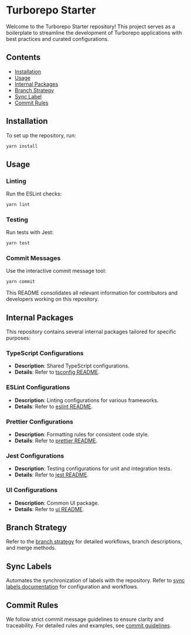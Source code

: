 # Turborepo Starter

Welcome to the Turborepo Starter repository! This project serves as a
boilerplate to streamline the development of Turborepo applications with best
practices and curated configurations.

## Contents

- [Installation](#installation)
- [Usage](#usage)
- [Internal Packages](#internal-packages)
- [Branch Strategy](#branch-strategy)
- [Sync Label](#sync-labels)
- [Commit Rules](#commit-rules)

## Installation

To set up the repository, run:

```sh
yarn install
```

## Usage

### Linting

Run the ESLint checks:

```sh
yarn lint
```

### Testing

Run tests with Jest:

```sh
yarn test
```

### Commit Messages

Use the interactive commit message tool:

```sh
yarn commit
```

This README consolidates all relevant information for contributors and
developers working on this repository.

## Internal Packages

This repository contains several internal packages tailored for specific
purposes:

### TypeScript Configurations

- **Description**: Shared TypeScript configurations.
- **Details**: Refer to [tsconfig README](packages/tsconfig/README.md).

### ESLint Configurations

- **Description**: Linting configurations for various frameworks.
- **Details**: Refer to [eslint README](packages/eslint/README.md).

### Prettier Configurations

- **Description**: Formatting rules for consistent code style.
- **Details**: Refer to [prettier README](packages/prettier/README.md).

### Jest Configurations

- **Description**: Testing configurations for unit and integration tests.
- **Details**: Refer to [jest README](packages/jest/README.md).

### UI Configurations

- **Description**: Common UI package.
- **Details**: Refer to [ui README](packages/ui/README.md).

## Branch Strategy

Refer to the [branch strategy](docs/branch-strategy.md) for detailed workflows,
branch descriptions, and merge methods.

## Sync Labels

Automates the synchronization of labels with the repository. Refer to
[sync labels documentation](docs/sync-labels.md) for configuration and
workflows.

## Commit Rules

We follow strict commit message guidelines to ensure clarity and traceability.
For detailed rules and examples, see [commit guidelines](docs/commit.md).
